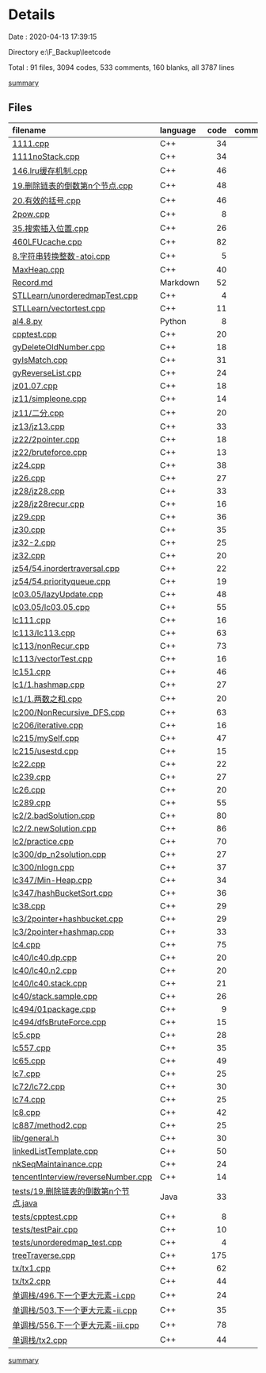 # Details

Date : 2020-04-13 17:39:15

Directory e:\F_Backup\leetcode

Total : 91 files,  3094 codes, 533 comments, 160 blanks, all 3787 lines

[summary](results.md)

## Files
| filename | language | code | comment | blank | total |
| :--- | :--- | ---: | ---: | ---: | ---: |
| [1111.cpp](/1111.cpp) | C++ | 34 | 2 | 1 | 37 |
| [1111noStack.cpp](/1111noStack.cpp) | C++ | 34 | 5 | 1 | 40 |
| [146.lru缓存机制.cpp](/146.lru缓存机制.cpp) | C++ | 46 | 10 | 5 | 61 |
| [19.删除链表的倒数第n个节点.cpp](/19.删除链表的倒数第n个节点.cpp) | C++ | 48 | 15 | 1 | 64 |
| [20.有效的括号.cpp](/20.有效的括号.cpp) | C++ | 46 | 7 | 3 | 56 |
| [2pow.cpp](/2pow.cpp) | C++ | 8 | 0 | 0 | 8 |
| [35.搜索插入位置.cpp](/35.搜索插入位置.cpp) | C++ | 26 | 10 | 2 | 38 |
| [460LFUcache.cpp](/460LFUcache.cpp) | C++ | 82 | 21 | 6 | 109 |
| [8.字符串转换整数-atoi.cpp](/8.字符串转换整数-atoi.cpp) | C++ | 5 | 7 | 4 | 16 |
| [MaxHeap.cpp](/MaxHeap.cpp) | C++ | 40 | 21 | 1 | 62 |
| [Record.md](/Record.md) | Markdown | 52 | 0 | 24 | 76 |
| [STLLearn/unorderedmapTest.cpp](/STLLearn/unorderedmapTest.cpp) | C++ | 4 | 0 | 0 | 4 |
| [STLLearn/vectortest.cpp](/STLLearn/vectortest.cpp) | C++ | 11 | 0 | 0 | 11 |
| [al4.8.py](/al4.8.py) | Python | 8 | 9 | 3 | 20 |
| [cpptest.cpp](/cpptest.cpp) | C++ | 20 | 2 | 1 | 23 |
| [gyDeleteOldNumber.cpp](/gyDeleteOldNumber.cpp) | C++ | 18 | 0 | 1 | 19 |
| [gyIsMatch.cpp](/gyIsMatch.cpp) | C++ | 31 | 0 | 0 | 31 |
| [gyReverseList.cpp](/gyReverseList.cpp) | C++ | 24 | 0 | 3 | 27 |
| [jz01.07.cpp](/jz01.07.cpp) | C++ | 18 | 5 | 0 | 23 |
| [jz11/simpleone.cpp](/jz11/simpleone.cpp) | C++ | 14 | 1 | 0 | 15 |
| [jz11/二分.cpp](/jz11/二分.cpp) | C++ | 20 | 5 | 0 | 25 |
| [jz13/jz13.cpp](/jz13/jz13.cpp) | C++ | 33 | 2 | 3 | 38 |
| [jz22/2pointer.cpp](/jz22/2pointer.cpp) | C++ | 18 | 8 | 0 | 26 |
| [jz22/bruteforce.cpp](/jz22/bruteforce.cpp) | C++ | 13 | 8 | 0 | 21 |
| [jz24.cpp](/jz24.cpp) | C++ | 38 | 0 | 2 | 40 |
| [jz26.cpp](/jz26.cpp) | C++ | 27 | 7 | 0 | 34 |
| [jz28/jz28.cpp](/jz28/jz28.cpp) | C++ | 33 | 0 | 1 | 34 |
| [jz28/jz28recur.cpp](/jz28/jz28recur.cpp) | C++ | 16 | 2 | 2 | 20 |
| [jz29.cpp](/jz29.cpp) | C++ | 36 | 1 | 0 | 37 |
| [jz30.cpp](/jz30.cpp) | C++ | 35 | 10 | 5 | 50 |
| [jz32-2.cpp](/jz32-2.cpp) | C++ | 25 | 11 | 0 | 36 |
| [jz32.cpp](/jz32.cpp) | C++ | 20 | 9 | 0 | 29 |
| [jz54/54.inordertraversal.cpp](/jz54/54.inordertraversal.cpp) | C++ | 22 | 3 | 0 | 25 |
| [jz54/54.priorityqueue.cpp](/jz54/54.priorityqueue.cpp) | C++ | 19 | 0 | 0 | 19 |
| [lc03.05/lazyUpdate.cpp](/lc03.05/lazyUpdate.cpp) | C++ | 48 | 11 | 6 | 65 |
| [lc03.05/lc03.05.cpp](/lc03.05/lc03.05.cpp) | C++ | 55 | 8 | 7 | 70 |
| [lc111.cpp](/lc111.cpp) | C++ | 16 | 11 | 0 | 27 |
| [lc113/lc113.cpp](/lc113/lc113.cpp) | C++ | 63 | 10 | 1 | 74 |
| [lc113/nonRecur.cpp](/lc113/nonRecur.cpp) | C++ | 73 | 20 | 2 | 95 |
| [lc113/vectorTest.cpp](/lc113/vectorTest.cpp) | C++ | 16 | 0 | 0 | 16 |
| [lc151.cpp](/lc151.cpp) | C++ | 46 | 0 | 0 | 46 |
| [lc1/1.hashmap.cpp](/lc1/1.hashmap.cpp) | C++ | 27 | 0 | 0 | 27 |
| [lc1/1.两数之和.cpp](/lc1/1.两数之和.cpp) | C++ | 20 | 7 | 2 | 29 |
| [lc200/NonRecursive_DFS.cpp](/lc200/NonRecursive_DFS.cpp) | C++ | 63 | 4 | 3 | 70 |
| [lc206/iterative.cpp](/lc206/iterative.cpp) | C++ | 16 | 11 | 0 | 27 |
| [lc215/mySelf.cpp](/lc215/mySelf.cpp) | C++ | 47 | 4 | 1 | 52 |
| [lc215/usestd.cpp](/lc215/usestd.cpp) | C++ | 15 | 1 | 1 | 17 |
| [lc22.cpp](/lc22.cpp) | C++ | 22 | 5 | 0 | 27 |
| [lc239.cpp](/lc239.cpp) | C++ | 27 | 6 | 0 | 33 |
| [lc26.cpp](/lc26.cpp) | C++ | 20 | 0 | 0 | 20 |
| [lc289.cpp](/lc289.cpp) | C++ | 55 | 0 | 0 | 55 |
| [lc2/2.badSolution.cpp](/lc2/2.badSolution.cpp) | C++ | 80 | 21 | 2 | 103 |
| [lc2/2.newSolution.cpp](/lc2/2.newSolution.cpp) | C++ | 86 | 18 | 3 | 107 |
| [lc2/practice.cpp](/lc2/practice.cpp) | C++ | 70 | 14 | 12 | 96 |
| [lc300/dp_n2solution.cpp](/lc300/dp_n2solution.cpp) | C++ | 27 | 17 | 2 | 46 |
| [lc300/nlogn.cpp](/lc300/nlogn.cpp) | C++ | 37 | 16 | 2 | 55 |
| [lc347/Min-Heap.cpp](/lc347/Min-Heap.cpp) | C++ | 34 | 3 | 0 | 37 |
| [lc347/hashBucketSort.cpp](/lc347/hashBucketSort.cpp) | C++ | 36 | 2 | 1 | 39 |
| [lc38.cpp](/lc38.cpp) | C++ | 29 | 0 | 0 | 29 |
| [lc3/2pointer+hashbucket.cpp](/lc3/2pointer+hashbucket.cpp) | C++ | 29 | 10 | 0 | 39 |
| [lc3/2pointer+hashmap.cpp](/lc3/2pointer+hashmap.cpp) | C++ | 33 | 7 | 1 | 41 |
| [lc4.cpp](/lc4.cpp) | C++ | 75 | 8 | 1 | 84 |
| [lc40/lc40.dp.cpp](/lc40/lc40.dp.cpp) | C++ | 20 | 0 | 2 | 22 |
| [lc40/lc40.n2.cpp](/lc40/lc40.n2.cpp) | C++ | 20 | 0 | 0 | 20 |
| [lc40/lc40.stack.cpp](/lc40/lc40.stack.cpp) | C++ | 21 | 6 | 0 | 27 |
| [lc40/stack.sample.cpp](/lc40/stack.sample.cpp) | C++ | 26 | 4 | 2 | 32 |
| [lc494/01package.cpp](/lc494/01package.cpp) | C++ | 9 | 0 | 0 | 9 |
| [lc494/dfsBruteForce.cpp](/lc494/dfsBruteForce.cpp) | C++ | 15 | 1 | 0 | 16 |
| [lc5.cpp](/lc5.cpp) | C++ | 28 | 4 | 0 | 32 |
| [lc557.cpp](/lc557.cpp) | C++ | 35 | 1 | 0 | 36 |
| [lc65.cpp](/lc65.cpp) | C++ | 49 | 3 | 1 | 53 |
| [lc7.cpp](/lc7.cpp) | C++ | 25 | 3 | 0 | 28 |
| [lc72/lc72.cpp](/lc72/lc72.cpp) | C++ | 30 | 5 | 0 | 35 |
| [lc74.cpp](/lc74.cpp) | C++ | 25 | 0 | 1 | 26 |
| [lc8.cpp](/lc8.cpp) | C++ | 42 | 8 | 0 | 50 |
| [lc887/method2.cpp](/lc887/method2.cpp) | C++ | 25 | 10 | 2 | 37 |
| [lib/general.h](/lib/general.h) | C++ | 30 | 0 | 2 | 32 |
| [linkedListTemplate.cpp](/linkedListTemplate.cpp) | C++ | 50 | 13 | 4 | 67 |
| [nkSeqMaintainance.cpp](/nkSeqMaintainance.cpp) | C++ | 24 | 0 | 0 | 24 |
| [tencentInterview/reverseNumber.cpp](/tencentInterview/reverseNumber.cpp) | C++ | 14 | 1 | 0 | 15 |
| [tests/19.删除链表的倒数第n个节点.java](/tests/19.删除链表的倒数第n个节点.java) | Java | 33 | 11 | 4 | 48 |
| [tests/cpptest.cpp](/tests/cpptest.cpp) | C++ | 8 | 0 | 0 | 8 |
| [tests/testPair.cpp](/tests/testPair.cpp) | C++ | 10 | 1 | 2 | 13 |
| [tests/unorderedmap_test.cpp](/tests/unorderedmap_test.cpp) | C++ | 4 | 0 | 0 | 4 |
| [treeTraverse.cpp](/treeTraverse.cpp) | C++ | 175 | 19 | 7 | 201 |
| [tx/tx1.cpp](/tx/tx1.cpp) | C++ | 62 | 1 | 0 | 63 |
| [tx/tx2.cpp](/tx/tx2.cpp) | C++ | 44 | 9 | 3 | 56 |
| [单调栈/496.下一个更大元素-i.cpp](/单调栈/496.下一个更大元素-i.cpp) | C++ | 24 | 8 | 4 | 36 |
| [单调栈/503.下一个更大元素-ii.cpp](/单调栈/503.下一个更大元素-ii.cpp) | C++ | 35 | 10 | 4 | 49 |
| [单调栈/556.下一个更大元素-iii.cpp](/单调栈/556.下一个更大元素-iii.cpp) | C++ | 78 | 11 | 3 | 92 |
| [单调栈/tx2.cpp](/单调栈/tx2.cpp) | C++ | 44 | 9 | 3 | 56 |

[summary](results.md)